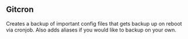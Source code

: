 ## Gitcron

Creates a backup of important config files that gets backup up on reboot via cronjob.
Also adds aliases if you would like to backup on your own.